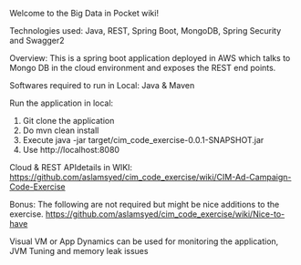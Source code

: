 
Welcome to the Big Data in Pocket wiki!

Technologies used: Java, REST, Spring Boot, MongoDB, Spring Security and Swagger2

Overview: This is a spring boot application deployed in AWS which talks to Mongo DB in the cloud environment and exposes the REST end points.

Softwares required to run in Local: Java & Maven

Run the application in local:
1) Git clone the application
2) Do mvn clean install
3) Execute java -jar target/cim_code_exercise-0.0.1-SNAPSHOT.jar
4) Use http://localhost:8080

Cloud & REST APIdetails in WIKI:
https://github.com/aslamsyed/cim_code_exercise/wiki/CIM-Ad-Campaign-Code-Exercise

Bonus: The following are not required but might be nice additions to the exercise.
https://github.com/aslamsyed/cim_code_exercise/wiki/Nice-to-have

Visual VM or App Dynamics can be used for monitoring the application, JVM Tuning and memory leak issues
